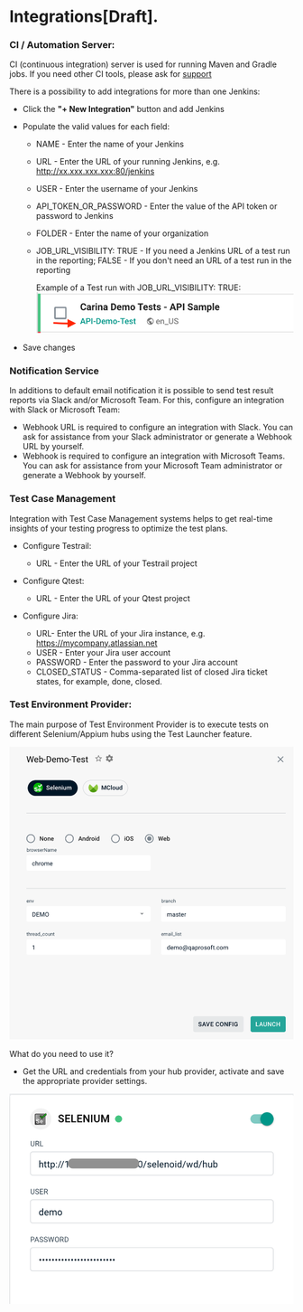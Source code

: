 # Integrations[Draft].

### CI / Automation Server:
CI (continuous integration) server is used for running Maven and Gradle jobs.
If you need other CI tools, please ask for [support](https://t.me/zebrunner)

There is a possibility to add integrations for more than one Jenkins:
* Click the **"+ New Integration"** button and add Jenkins
* Populate the valid values for each field:
  * NAME - Enter the name of your Jenkins
  * URL - Enter the URL of your running Jenkins, e.g. http://xx.xxx.xxx.xxx:80/jenkins
  * USER - Enter the username of your Jenkins
  * API_TOKEN_OR_PASSWORD - Enter the value of the API token or password to Jenkins
  * FOLDER - Enter the name of your organization 
  * JOB_URL_VISIBILITY: TRUE - If you need a Jenkins URL of a test run in the reporting;  FALSE - If you don't need an URL of a test run in the reporting
   
      Example of a Test run with JOB_URL_VISIBILITY: TRUE:
     ![Integration](https://github.com/zebrunner/documentation/blob/master/docs/assets/images/job_url_visibility.png?raw=true)
    
* Save changes

### Notification Service
In additions to default email notification it is possible to send test result reports via Slack and/or Microsoft Team.
For this, configure an integration with Slack or Microsoft Team:
* Webhook URL is required to configure an integration with Slack. You can ask for assistance from your Slack administrator or generate a Webhook URL by yourself.
* Webhook is required to configure an integration with Microsoft Teams. You can ask for assistance from your Microsoft Team administrator or generate a Webhook by yourself.

### Test Case Management
Integration with Test Case Management systems helps to get real-time insights of your testing progress to optimize the test plans.

* Configure Testrail:
  * URL - Enter the URL of your Testrail project
  
* Configure Qtest:
  * URL - Enter the URL of your Qtest project
   
* Configure Jira:
  * URL- Enter the URL of your Jira instance, e.g. https://mycompany.atlassian.net
  * USER - Enter your Jira user account
  * PASSWORD - Enter the password to your Jira account
  * CLOSED_STATUS - Comma-separated list of closed Jira ticket states, for example, done, closed.  
   
### Test Environment Provider:
The main purpose of Test Environment Provider is to execute tests on different Selenium/Appium hubs using the Test Launcher feature.

![Launcher](https://github.com/zebrunner/documentation/blob/master/docs/assets/images/launcher.png?raw=true)

What do you need to use it?
* Get the URL and credentials from your hub provider, activate and save the appropriate provider settings. 

![Selenium Hub](https://github.com/zebrunner/documentation/blob/master/docs/assets/images/selenium.png?raw=true)


